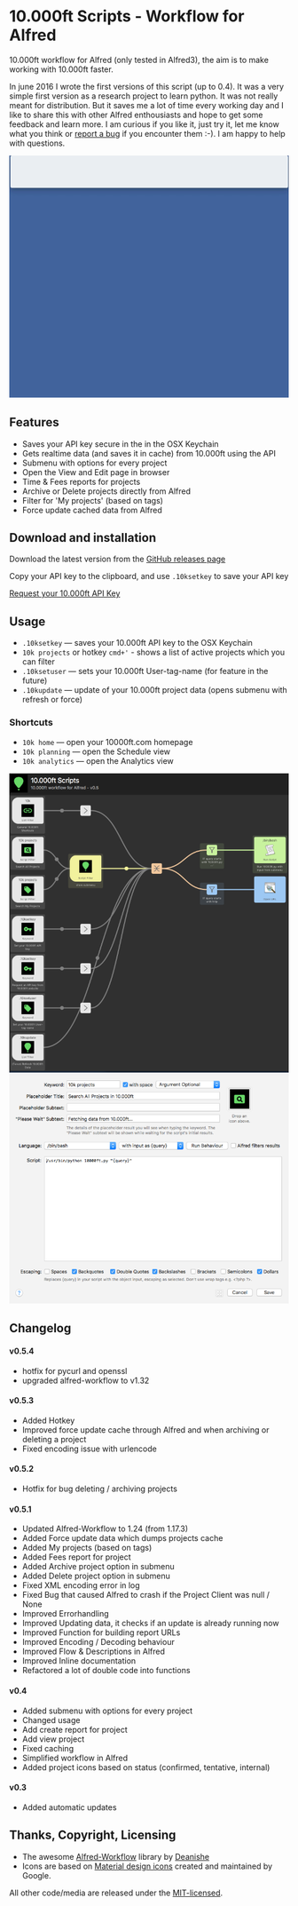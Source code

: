 # 10.000ft Scripts - Workflow for Alfred #
10.000ft workflow for Alfred (only tested in Alfred3), the aim is to make working with 10.000ft faster.

In june 2016 I wrote the first versions of this script (up to 0.4). It was a very simple first version as a research project to learn python. It was not really meant for distribution. But it saves me a lot of time every working day and I like to share this with other Alfred enthousiasts and hope to get some feedback and learn more. I am curious if you like it, just try it, let me know what you think or [report a bug](https://github.com/jceelen/alfred-10000ft-scripts/issues)  if you encounter them :-). I am happy to help with questions.

<img src="docs/demo.gif" alt="Demo" />

## Features ##
- Saves your API key secure in the in the OSX Keychain
- Gets realtime data (and saves it in cache) from 10.000ft using the API
- Submenu with options for every project
 - Open the View and Edit page in browser
 - Time & Fees reports for projects
 - Archive or Delete projects directly from Alfred 
- Filter for 'My projects' (based on tags)
- Force update cached data from Alfred

## Download and installation ##
Download the latest version from the [GitHub releases page](https://github.com/jceelen/alfred-10000ft-scripts/releases/latest)

Copy your API key to the clipboard, and use `.10ksetkey` to save your API key

[Request your 10.000ft API Key](http://10000ft.us6.list-manage2.com/subscribe?u=9c2ec42cba0e4196798807690&id=be8afd4d34)

## Usage ##
- `.10ksetkey` — saves your 10.000ft API key to the OSX Keychain
- `10k projects` or hotkey `cmd+'` - shows a list of active projects which you can filter
- `.10ksetuser` — sets your 10.000ft User-tag-name (for feature in the future)
- `.10kupdate` — update of your 10.000ft project data (opens submenu with refresh or force)

### Shortcuts ###
- `10k home` — open your 10000ft.com homepage
- `10k planning` — open the Schedule view
- `10k analytics` — open the Analytics view

<img src="docs/screenshot1.png" alt="Screenshot1.png" />

<img src="docs/screenshot2.png" alt="Screenshot2.png" />

## Changelog

#### v0.5.4
- hotfix for pycurl and openssl
- upgraded alfred-workflow to v1.32

#### v0.5.3
- Added Hotkey
- Improved force update cache through Alfred and when archiving or deleting a project
- Fixed encoding issue with urlencode

#### v0.5.2
- Hotfix for bug deleting / archiving projects

#### v0.5.1
- Updated Alfred-Workflow to 1.24 (from 1.17.3)
- Added Force update data which dumps projects cache
- Added My projects (based on tags)
- Added Fees report for project
- Added Archive project option in submenu
- Added Delete project option in submenu
- Fixed XML encoding error in log
- Fixed Bug that caused Alfred to crash if the Project Client was null / None
- Improved Errorhandling
- Improved Updating data, it checks if an update is already running now
- Improved Function for building report URLs
- Improved Encoding / Decoding behaviour
- Improved Flow & Descriptions in Alfred
- Improved Inline documentation
- Refactored a lot of double code into functions

#### v0.4
- Added submenu with options for every project
- Changed usage
- Add create report for project
- Add view project
- Fixed caching
- Simplified workflow in Alfred
- Added project icons based on status (confirmed, tentative, internal)

#### v0.3
- Added automatic updates

## Thanks, Copyright, Licensing ##
- The awesome [Alfred-Workflow](http://www.deanishe.net/alfred-workflow/) library by [Deanishe](https://github.com/deanishe)
- Icons are based on [Material design icons](https://github.com/google/material-design-icons) created and maintained by Google.

All other code/media are released under the [MIT-licensed](http://opensource.org/licenses/MIT). 
